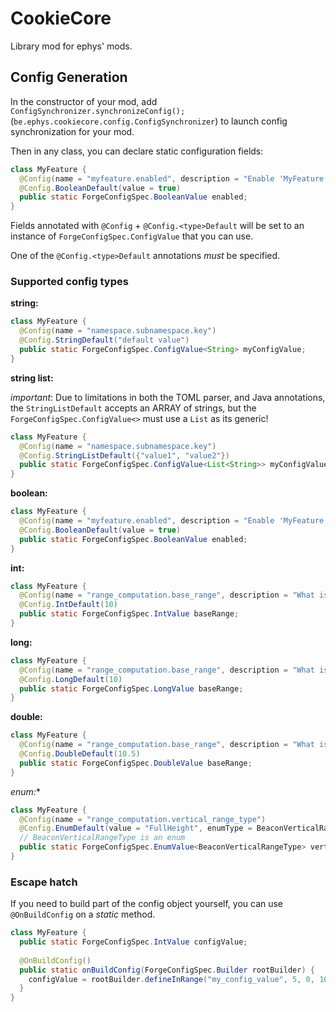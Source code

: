 # CookieCore

Library mod for ephys' mods.

## Config Generation

In the constructor of your mod, add `ConfigSynchronizer.synchronizeConfig();` (`be.ephys.cookiecore.config.ConfigSynchronizer`) to launch config synchronization for your mod.

Then in any class, you can declare static configuration fields:

```java
class MyFeature {
  @Config(name = "myfeature.enabled", description = "Enable 'MyFeature'")
  @Config.BooleanDefault(value = true)
  public static ForgeConfigSpec.BooleanValue enabled;
}
```

Fields annotated with `@Config` + `@Config.<type>Default` will be set to an instance of `ForgeConfigSpec.ConfigValue` that you can use.

One of the `@Config.<type>Default` annotations *must* be specified.

### Supported config types

**string:**

```java
class MyFeature {
  @Config(name = "namespace.subnamespace.key")
  @Config.StringDefault("default value")
  public static ForgeConfigSpec.ConfigValue<String> myConfigValue;
}
```

**string list:**

*important*: Due to limitations in both the TOML parser, and Java annotations, the `StringListDefault` accepts an ARRAY of strings,
    but the `ForgeConfigSpec.ConfigValue<>` must use a `List` as its generic!

```java
class MyFeature {
  @Config(name = "namespace.subnamespace.key")
  @Config.StringListDefault({"value1", "value2"})
  public static ForgeConfigSpec.ConfigValue<List<String>> myConfigValue;
}
```

**boolean:**

```java
class MyFeature {
  @Config(name = "myfeature.enabled", description = "Enable 'MyFeature'")
  @Config.BooleanDefault(value = true)
  public static ForgeConfigSpec.BooleanValue enabled;
}
```

**int:**

```java
class MyFeature {
  @Config(name = "range_computation.base_range", description = "What is the beacon base range?")
  @Config.IntDefault(10)
  public static ForgeConfigSpec.IntValue baseRange;
}
```

**long:**

```java
class MyFeature {
  @Config(name = "range_computation.base_range", description = "What is the beacon base range?")
  @Config.LongDefault(10)
  public static ForgeConfigSpec.LongValue baseRange;
}
```

**double:**

```java
class MyFeature {
  @Config(name = "range_computation.base_range", description = "What is the beacon base range?")
  @Config.DoubleDefault(10.5)
  public static ForgeConfigSpec.DoubleValue baseRange;
}
```

*enum:**

```java
class MyFeature {
  @Config(name = "range_computation.vertical_range_type")
  @Config.EnumDefault(value = "FullHeight", enumType = BeaconVerticalRangeType.class)
  // BeaconVerticalRangeType is an enum
  public static ForgeConfigSpec.EnumValue<BeaconVerticalRangeType> verticalRangeType;
}
```

### Escape hatch

If you need to build part of the config object yourself, you can use `@OnBuildConfig` on a *static* method.

```java
class MyFeature {
  public static ForgeConfigSpec.IntValue configValue;
  
  @OnBuildConfig()
  public static onBuildConfig(ForgeConfigSpec.Builder rootBuilder) {
    configValue = rootBuilder.defineInRange("my_config_value", 5, 0, 10);
  }
}
```
